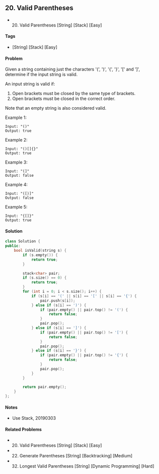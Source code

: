 ## 20. Valid Parentheses
- 20. Valid Parentheses [String] [Stack] [Easy]

#### Tags
- [String] [Stack] [Easy]

#### Problem
Given a string containing just the characters '(', ')', '{', '}', '[' and ']', determine if the input string is valid.

An input string is valid if:

1. Open brackets must be closed by the same type of brackets.
2. Open brackets must be closed in the correct order.

Note that an empty string is also considered valid.

Example 1:

    Input: "()"
    Output: true

Example 2:

    Input: "()[]{}"
    Output: true

Example 3:

    Input: "(]"
    Output: false

Example 4:

    Input: "([)]"
    Output: false

Example 5:

    Input: "{[]}"
    Output: true

#### Solution
``` C++
class Solution {
public:
    bool isValid(string s) {
        if (s.empty()) {
            return true;
        }
        
        stack<char> pair;
        if (s.size() == 0) {
            return true;
        }
        for (int i = 0; i < s.size(); i++) {
            if (s[i] == '(' || s[i] == '[' || s[i] == '{') {
                pair.push(s[i]);
            } else if (s[i] == ')') {
                if (pair.empty() || pair.top() != '(') {
                    return false;
                }
                pair.pop();
            } else if (s[i] == ']') {
                if (pair.empty() || pair.top() != '[') {
                    return false;
                }
                pair.pop();
            } else if (s[i] == '}') {
                if (pair.empty() || pair.top() != '{') {
                    return false;
                }
                pair.pop();
            }
        }
        
        return pair.empty();
    }
};
```

#### Notes
- Use Stack, 20190303

#### Related Problems
- 20. Valid Parentheses [String] [Stack] [Easy]
- 22. Generate Parentheses [String] [Backtracking] [Medium]
- 32. Longest Valid Parentheses [String] [Dynamic Programming] [Hard]

